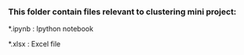 ### This folder contain files relevant to clustering mini project:

*.ipynb : Ipython notebook

*.xlsx : Excel file
